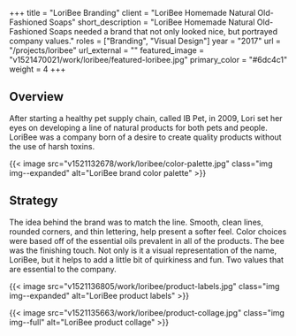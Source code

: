 +++
title = "LoriBee Branding"
client = "LoriBee Homemade Natural Old-Fashioned Soaps"
short_description = "LoriBee Homemade Natural Old-Fashioned Soaps needed a brand that not only looked nice, but portrayed company values."
roles = ["Branding", "Visual Design"]
year = "2017"
url = "/projects/loribee"
url_external = ""
featured_image = "v1521470021/work/loribee/featured-loribee.jpg"
primary_color = "#6dc4c1"
weight = 4
+++

## Overview
After starting a healthy pet supply chain, called IB Pet, in 2009, Lori set her eyes on developing a line of natural products for both pets and people. LoriBee was a company born of a desire to create quality products without the use of harsh toxins.

{{< image
        src="v1521132678/work/loribee/color-palette.jpg"
        class="img img--expanded"
        alt="LoriBee brand color palette" >}}

## Strategy
The idea behind the brand was to match the line. Smooth, clean lines, rounded corners, and thin lettering, help present a softer feel. Color choices were based off of the essential oils prevalent in all of the products. The bee was the finishing touch. Not only is it a visual representation of the name, LoriBee, but it helps to add a little bit of quirkiness and fun. Two values that are essential to the company.

{{< image
        src="v1521136805/work/loribee/product-labels.jpg"
        class="img img--expanded"
        alt="LoriBee product labels" >}}

{{< image
        src="v1521135663/work/loribee/product-collage.jpg"
        class="img img--full"
        alt="LoriBee product collage" >}}